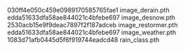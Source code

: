 030ff4e050c459e0989170585765fae1  image_derain.pth
edda51633dfa58ae844021c4bfebe697  image_desnow.pth
2530acb15e9f9deac7897f2f187adceb  image_restormer.pth
edda51633dfa58ae844021c4bfebe697  image_weather.pth
1083d71afb0445d5f6f919744eadcd48  rain_class.pth
